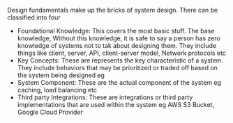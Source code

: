 Design fundamentals make up the bricks of system design.
There can be classified into four
- Foundational Knowledge: This covers the most basic stuff. The base knowledge, 
Without this knowledge, it is safe to say a person has zero knowledge of systems
not to tak about designing them. They include things like client, server, API, 
client-server model, Network protocols etc
- Key Concepts: These are represents the key characteristic of a system. They include behaviors that may be prioritized or traded off based on the system being designed eg 
- System Component: These are the actual component of the system eg caching, load balancing etc
- Third party Integrations: These are integrations or third party implementations that are used within the system eg AWS S3 Bucket, Google Cloud Provider 